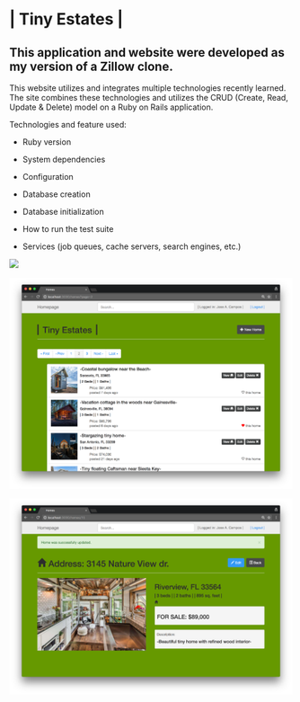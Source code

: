 # | Tiny Estates |

## This application and website were developed as my version of a Zillow clone.

This website utilizes and integrates multiple technologies recently learned. The site combines these technologies and utilizes the CRUD (Create, Read, Update & Delete) model on a Ruby on Rails application.  

Technologies and feature used:

* Ruby version

* System dependencies

* Configuration

* Database creation

* Database initialization

* How to run the test suite

* Services (job queues, cache servers, search engines, etc.)

![](https://raw.githubusercontent.com/camposja/Homes/master/docs/Screen%20Shot%202017-05-08%20at%208.54.13%20PM.png)

![](https://raw.githubusercontent.com/camposja/Homes/master/docs/Screen%20Shot%202017-05-08%20at%208.51.12%20PM.png)

![](https://raw.githubusercontent.com/camposja/Homes/master/docs/Screen%20Shot%202017-05-08%20at%208.53.37%20PM.png)

